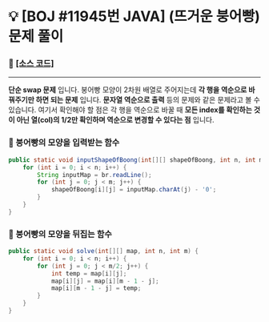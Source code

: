 # __:bulb: [BOJ #11945번 JAVA] (뜨거운 붕어빵) 문제 풀이__

### :link: [[소스 코드]](https://github.com/seungrokoh/Beakjoon_OnlineJudge/blob/master/%2311945/11945.java)
***

__단순 swap 문제__ 입니다. 붕어빵 모양이 2차원 배열로 주어지는데 __각 행을 역순으로 바꿔주기만 하면 되는 문제__ 입니다. __문자열 역순으로 출력__ 등의 문제와 같은 문제라고 볼 수 있습니다. 여기서 확인해야 할 점은 각 행을 역순으로 바꿀 때 __모든 index를 확인하는 것이 아닌 열(col)의 1/2만 확인하며 역순으로 변경할 수 있다는 점__ 입니다.


### __:seedling: 붕어빵의 모양을 입력받는 함수__
```java
public static void inputShapeOfBoong(int[][] shapeOfBoong, int n, int m) throws IOException{
    for (int i = 0; i < n; i++) {
        String inputMap = br.readLine();
        for (int j = 0; j < m; j++) {
            shapeOfBoong[i][j] = inputMap.charAt(j) - '0';
        }
    }
}
```
### __:seedling: 붕어빵의 모양을 뒤집는 함수__
```java
public static void solve(int[][] map, int n, int m) {
    for (int i = 0; i < n; i++) {
        for (int j = 0; j < m/2; j++) {
            int temp = map[i][j];
            map[i][j] = map[i][m - 1 - j];
            map[i][m - 1 - j] = temp;
        }
    }
}
```
